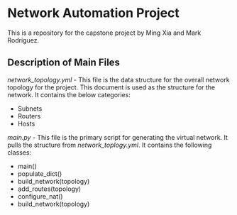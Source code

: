 # Network Automation Project
This is a repository for the capstone project by Ming Xia and Mark Rodriguez.

## Description of Main Files
_network_topology.yml_ - This file is the data structure for the overall network topology for the project.
This document is used as the structure for the network. It contains the below categories:
- Subnets
- Routers
- Hosts

_main.py_ - This file is the primary script for generating the virtual network. It pulls the structure from _network_toplogy.yml_. It contains the following classes:
- main()
- populate_dict()
- build_network(topology)
- add_routes(topology)
- configure_nat()
- build_network(topology)
